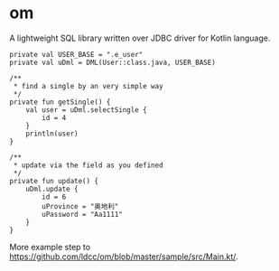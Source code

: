 # om

A lightweight SQL library written over JDBC driver for Kotlin language. 

	private val USER_BASE = ".e_user"
	private val uDml = DML(User::class.java, USER_BASE)

	/**
	 * find a single by an very simple way
	 */
	private fun getSingle() {
		val user = uDml.selectSingle {
			id = 4
		}
		println(user)
	}

	/**
	 * update via the field as you defined
	 */
	private fun update() {
		uDml.update {
			id = 6
			uProvince = "奥地利"
			uPassword = "Aa1111"
		}
	}

More example step to https://github.com/ldcc/om/blob/master/sample/src/Main.kt/.
